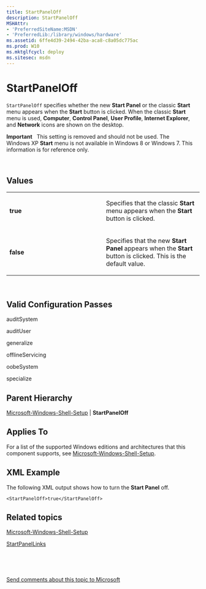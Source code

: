 ```yaml
---
title: StartPanelOff
description: StartPanelOff
MSHAttr:
- 'PreferredSiteName:MSDN'
- 'PreferredLib:/library/windows/hardware'
ms.assetid: 6ffe4d39-2494-42ba-aca8-c8a05dc775ac
ms.prod: W10
ms.mktglfcycl: deploy
ms.sitesec: msdn
---
```


# StartPanelOff


`StartPanelOff` specifies whether the new **Start Panel** or the classic **Start** menu appears when the **Start** button is clicked. When the classic **Start** menu is used, **Computer**, **Control Panel**, **User Profile**, **Internet Explorer**, and **Network** icons are shown on the desktop.

**Important**  
This setting is removed and should not be used. The Windows XP **Start** menu is not available in Windows 8 or Windows 7. This information is for reference only.

 

## Values


<table>
<colgroup>
<col width="50%" />
<col width="50%" />
</colgroup>
<tbody>
<tr class="odd">
<td><p><strong>true</strong></p></td>
<td><p>Specifies that the classic <strong>Start</strong> menu appears when the <strong>Start</strong> button is clicked.</p></td>
</tr>
<tr class="even">
<td><p><strong>false</strong></p></td>
<td><p>Specifies that the new <strong>Start Panel</strong> appears when the <strong>Start</strong> button is clicked. This is the default value.</p></td>
</tr>
</tbody>
</table>

 

## Valid Configuration Passes


auditSystem

auditUser

generalize

offlineServicing

oobeSystem

specialize

## Parent Hierarchy


[Microsoft-Windows-Shell-Setup](microsoft-windows-shell-setup-win7-microsoft-windows-shell-setup.md) | **StartPanelOff**

## Applies To


For a list of the supported Windows editions and architectures that this component supports, see [Microsoft-Windows-Shell-Setup](microsoft-windows-shell-setup-win7-microsoft-windows-shell-setup.md).

## XML Example


The following XML output shows how to turn the **Start Panel** off.

``` syntax
<StartPanelOff>true</StartPanelOff>
```

## Related topics


[Microsoft-Windows-Shell-Setup](microsoft-windows-shell-setup-win7-microsoft-windows-shell-setup.md)

[StartPanelLinks](microsoft-windows-shell-setupstartpanellinks.md)

 

 

[Send comments about this topic to Microsoft](mailto:wsddocfb@microsoft.com?subject=Documentation%20feedback%20%5Bp_unattend\p_unattend%5D:%20StartPanelOff%20%20RELEASE:%20%2810/3/2016%29&body=%0A%0APRIVACY%20STATEMENT%0A%0AWe%20use%20your%20feedback%20to%20improve%20the%20documentation.%20We%20don't%20use%20your%20email%20address%20for%20any%20other%20purpose,%20and%20we'll%20remove%20your%20email%20address%20from%20our%20system%20after%20the%20issue%20that%20you're%20reporting%20is%20fixed.%20While%20we're%20working%20to%20fix%20this%20issue,%20we%20might%20send%20you%20an%20email%20message%20to%20ask%20for%20more%20info.%20Later,%20we%20might%20also%20send%20you%20an%20email%20message%20to%20let%20you%20know%20that%20we've%20addressed%20your%20feedback.%0A%0AFor%20more%20info%20about%20Microsoft's%20privacy%20policy,%20see%20http://privacy.microsoft.com/default.aspx. "Send comments about this topic to Microsoft")





